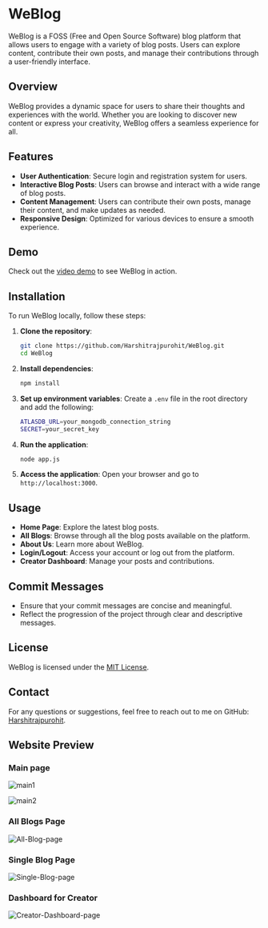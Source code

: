 # WeBlog

WeBlog is a FOSS (Free and Open Source Software) blog platform that allows users to engage with a variety of blog posts. Users can explore content, contribute their own posts, and manage their contributions through a user-friendly interface.

## Overview

WeBlog provides a dynamic space for users to share their thoughts and experiences with the world. Whether you are looking to discover new content or express your creativity, WeBlog offers a seamless experience for all.

## Features

- **User Authentication**: Secure login and registration system for users.
- **Interactive Blog Posts**: Users can browse and interact with a wide range of blog posts.
- **Content Management**: Users can contribute their own posts, manage their content, and make updates as needed.
- **Responsive Design**: Optimized for various devices to ensure a smooth experience.

## Demo

Check out the [video demo](#) to see WeBlog in action.

## Installation

To run WeBlog locally, follow these steps:

1. **Clone the repository**:
    ```sh
    git clone https://github.com/Harshitrajpurohit/WeBlog.git
    cd WeBlog
    ```

2. **Install dependencies**:
    ```sh
    npm install
    ```

3. **Set up environment variables**:
    Create a `.env` file in the root directory and add the following:
    ```sh
    ATLASDB_URL=your_mongodb_connection_string
    SECRET=your_secret_key
    ```

4. **Run the application**:
    ```sh
    node app.js
    ```

5. **Access the application**:
    Open your browser and go to `http://localhost:3000`.

## Usage

- **Home Page**: Explore the latest blog posts.
- **All Blogs**: Browse through all the blog posts available on the platform.
- **About Us**: Learn more about WeBlog.
- **Login/Logout**: Access your account or log out from the platform.
- **Creator Dashboard**: Manage your posts and contributions.

## Commit Messages

- Ensure that your commit messages are concise and meaningful.
- Reflect the progression of the project through clear and descriptive messages.

## License

WeBlog is licensed under the [MIT License](LICENSE).

## Contact

For any questions or suggestions, feel free to reach out to me on GitHub: [Harshitrajpurohit](https://github.com/Harshitrajpurohit).


## **Website Preview**


### **Main page**
![main1](https://github.com/user-attachments/assets/53a179d8-4f67-4501-9a5c-62a7b5380225)

![main2](https://github.com/user-attachments/assets/c8e8dd5e-c9c1-4c22-90ed-36a410bfdbd2)


### **All Blogs Page**
![All-Blog-page](https://github.com/user-attachments/assets/0698bf14-7f35-43eb-8e1f-4de834ed6284)

### **Single Blog Page**
![Single-Blog-page](https://github.com/user-attachments/assets/6e3fc7f1-6e61-4f37-9f70-3b4d93640ecd)

### **Dashboard for Creator**
![Creator-Dashboard-page](https://github.com/user-attachments/assets/1ceb2623-66b7-4cfa-bca8-0d9cd5fc2d66)


